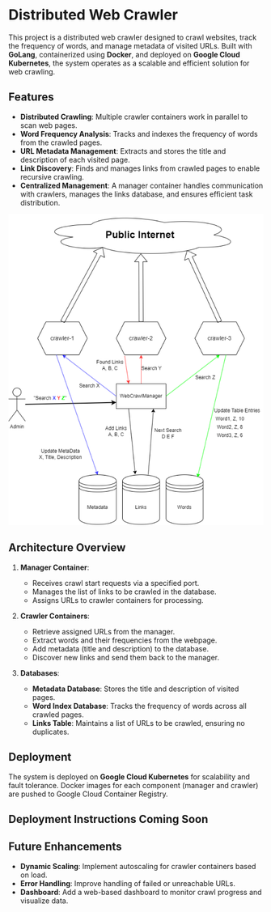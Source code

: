 
# Distributed Web Crawler

This project is a distributed web crawler designed to crawl websites, track the frequency of words, and manage metadata of visited URLs. Built with **GoLang**, containerized using **Docker**, and deployed on **Google Cloud Kubernetes**, the system operates as a scalable and efficient solution for web crawling.

## Features

- **Distributed Crawling**: Multiple crawler containers work in parallel to scan web pages.
- **Word Frequency Analysis**: Tracks and indexes the frequency of words from the crawled pages.
- **URL Metadata Management**: Extracts and stores the title and description of each visited page.
- **Link Discovery**: Finds and manages links from crawled pages to enable recursive crawling.
- **Centralized Management**: A manager container handles communication with crawlers, manages the links database, and ensures efficient task distribution.

![Architecture Diagram](Assets/WebCrawler1.png)

## Architecture Overview

1. **Manager Container**:
   - Receives crawl start requests via a specified port.
   - Manages the list of links to be crawled in the database.
   - Assigns URLs to crawler containers for processing.

2. **Crawler Containers**:
   - Retrieve assigned URLs from the manager.
   - Extract words and their frequencies from the webpage.
   - Add metadata (title and description) to the database.
   - Discover new links and send them back to the manager.

3. **Databases**:
   - **Metadata Database**: Stores the title and description of visited pages.
   - **Word Index Database**: Tracks the frequency of words across all crawled pages.
   - **Links Table**: Maintains a list of URLs to be crawled, ensuring no duplicates.

## Deployment

The system is deployed on **Google Cloud Kubernetes** for scalability and fault tolerance. Docker images for each component (manager and crawler) are pushed to Google Cloud Container Registry.

## Deployment Instructions Coming Soon


## Future Enhancements

- **Dynamic Scaling**: Implement autoscaling for crawler containers based on load.
- **Error Handling**: Improve handling of failed or unreachable URLs.
- **Dashboard**: Add a web-based dashboard to monitor crawl progress and visualize data.


